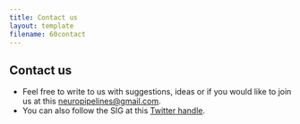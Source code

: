 ```yaml
---
title: Contact us
layout: template
filename: 60contact
--- 
```


## Contact us

* Feel free to write to us with suggestions, ideas or if you would like to join us at this <neuropipelines@gmail.com>.
* You can also follow the SIG at this [Twitter handle](https://twitter.com/OhbmEnvironment). 


